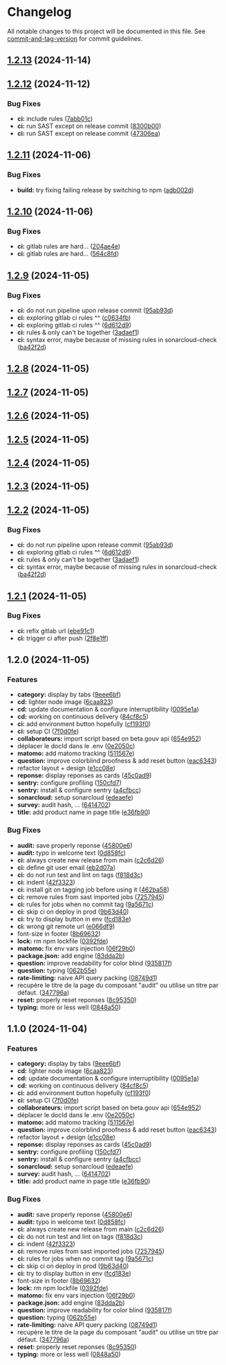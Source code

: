 # Changelog

All notable changes to this project will be documented in this file. See [commit-and-tag-version](https://github.com/absolute-version/commit-and-tag-version) for commit guidelines.

## [1.2.13](https://gitlab.com/incubateur-territoires/incubateur/survey-builder/compare/v1.2.12...v1.2.13) (2024-11-14)

## [1.2.12](https://gitlab.com/incubateur-territoires/incubateur/survey-builder/compare/v1.2.11...v1.2.12) (2024-11-12)


### Bug Fixes

* **ci:** include rules ([7abb01c](https://gitlab.com/incubateur-territoires/incubateur/survey-builder/commit/7abb01c0cd509d8e8cc7b05a1d933c5c4ebca238))
* **ci:** run SAST except on release commit ([8300b00](https://gitlab.com/incubateur-territoires/incubateur/survey-builder/commit/8300b00f23ca2e9db6bcd66eadf654a5f7aaf605))
* **ci:** run SAST except on release commit ([47306ea](https://gitlab.com/incubateur-territoires/incubateur/survey-builder/commit/47306ea34ead2799adb9f0b5d43330fe169d147b))

## [1.2.11](https://gitlab.com/incubateur-territoires/incubateur/survey-builder/compare/v1.2.10...v1.2.11) (2024-11-06)


### Bug Fixes

* **build:** try fixing failing release by switching to npm ([adb002d](https://gitlab.com/incubateur-territoires/incubateur/survey-builder/commit/adb002db6b4227f18918e106620759c229813de7))

## [1.2.10](https://gitlab.com/incubateur-territoires/incubateur/survey-builder/compare/v1.2.9...v1.2.10) (2024-11-06)


### Bug Fixes

* **ci:** gitlab rules are hard... ([204ae4e](https://gitlab.com/incubateur-territoires/incubateur/survey-builder/commit/204ae4e5c98a9d32f2ee7fa98821fc86d0e1d17d))
* **ci:** gitlab rules are hard... ([564c8fd](https://gitlab.com/incubateur-territoires/incubateur/survey-builder/commit/564c8fd5163b8dfccde246e8e24e2120083afa75))

## [1.2.9](https://gitlab.com/incubateur-territoires/incubateur/survey-builder/compare/v1.2.1...v1.2.9) (2024-11-05)


### Bug Fixes

* **ci:** do not run pipeline upon release commit ([95ab93d](https://gitlab.com/incubateur-territoires/incubateur/survey-builder/commit/95ab93d1b4c1f4739aa78d6f6f90a8cd742c61a2))
* **ci:** exploring gitlab ci rules ^^ ([c0634fb](https://gitlab.com/incubateur-territoires/incubateur/survey-builder/commit/c0634fb987c0349798edb9c80e18dde7d24e57a1))
* **ci:** exploring gitlab ci rules ^^ ([6d612d9](https://gitlab.com/incubateur-territoires/incubateur/survey-builder/commit/6d612d9ae5c300b99c5b20b4ac200f27169dfe7e))
* **ci:** rules & only can't be together ([3adaef1](https://gitlab.com/incubateur-territoires/incubateur/survey-builder/commit/3adaef11cdee85b8df29288b8cd106be9b9c1125))
* **ci:** syntax error, maybe because of missing rules in sonarcloud-check ([ba42f2d](https://gitlab.com/incubateur-territoires/incubateur/survey-builder/commit/ba42f2d206c7912eb425ec6f041c38a2a9c5b251))

## [1.2.8](https://gitlab.com/incubateur-territoires/incubateur/survey-builder/compare/v1.2.7...v1.2.8) (2024-11-05)

## [1.2.7](https://gitlab.com/incubateur-territoires/incubateur/survey-builder/compare/v1.2.6...v1.2.7) (2024-11-05)

## [1.2.6](https://gitlab.com/incubateur-territoires/incubateur/survey-builder/compare/v1.2.5...v1.2.6) (2024-11-05)

## [1.2.5](https://gitlab.com/incubateur-territoires/incubateur/survey-builder/compare/v1.2.4...v1.2.5) (2024-11-05)

## [1.2.4](https://gitlab.com/incubateur-territoires/incubateur/survey-builder/compare/v1.2.3...v1.2.4) (2024-11-05)

## [1.2.3](https://gitlab.com/incubateur-territoires/incubateur/survey-builder/compare/v1.2.2...v1.2.3) (2024-11-05)

## [1.2.2](https://gitlab.com/incubateur-territoires/incubateur/survey-builder/compare/v1.2.1...v1.2.2) (2024-11-05)


### Bug Fixes

* **ci:** do not run pipeline upon release commit ([95ab93d](https://gitlab.com/incubateur-territoires/incubateur/survey-builder/commit/95ab93d1b4c1f4739aa78d6f6f90a8cd742c61a2))
* **ci:** exploring gitlab ci rules ^^ ([6d612d9](https://gitlab.com/incubateur-territoires/incubateur/survey-builder/commit/6d612d9ae5c300b99c5b20b4ac200f27169dfe7e))
* **ci:** rules & only can't be together ([3adaef1](https://gitlab.com/incubateur-territoires/incubateur/survey-builder/commit/3adaef11cdee85b8df29288b8cd106be9b9c1125))
* **ci:** syntax error, maybe because of missing rules in sonarcloud-check ([ba42f2d](https://gitlab.com/incubateur-territoires/incubateur/survey-builder/commit/ba42f2d206c7912eb425ec6f041c38a2a9c5b251))

## [1.2.1](https://gitlab.com/incubateur-territoires/incubateur/survey-builder/compare/v1.2.0...v1.2.1) (2024-11-05)


### Bug Fixes

* **ci:** refix gitlab url ([ebe91c1](https://gitlab.com/incubateur-territoires/incubateur/survey-builder/commit/ebe91c1e6a178bbda2f6a76ad4273db3f6dacdd6))
* **ci:** trigger ci after push ([2f8e1ff](https://gitlab.com/incubateur-territoires/incubateur/survey-builder/commit/2f8e1fffa248185ee225fc1e80c82178804ad937))

## 1.2.0 (2024-11-05)


### Features

* **category:** display by tabs ([9eee6bf](https://gitlab.com/incubateur-territoires/incubateur/survey-builder/commit/9eee6bf91b2e7d4be001162eb17e297e85542fb7))
* **cd:** lighter node image ([6caa823](https://gitlab.com/incubateur-territoires/incubateur/survey-builder/commit/6caa823ea414a22e796e1008eb251eb36c48dde7))
* **cd:** update documentation & configure interruptibility ([0095e1a](https://gitlab.com/incubateur-territoires/incubateur/survey-builder/commit/0095e1a70e075af20223d42801aa5634a93709bd))
* **cd:** working on continuous delivery ([84cf8c5](https://gitlab.com/incubateur-territoires/incubateur/survey-builder/commit/84cf8c56b2609d09021f753aac0f0556e0bfb74f))
* **ci:** add environment button hopefully ([cf193f0](https://gitlab.com/incubateur-territoires/incubateur/survey-builder/commit/cf193f0ff26e4bd0bf6920b81a8def309e980418))
* **ci:** setup CI ([7f0d0fe](https://gitlab.com/incubateur-territoires/incubateur/survey-builder/commit/7f0d0fed3510868d0260e678e47709d5ff693f04))
* **collaborateurs:** import script based on beta.gouv api ([654e952](https://gitlab.com/incubateur-territoires/incubateur/survey-builder/commit/654e952fb9bac81098f205dd5bd736d1b6cb2ec9))
* déplacer le docId dans le .env ([0e2050c](https://gitlab.com/incubateur-territoires/incubateur/survey-builder/commit/0e2050c6c24e0889789b1f15463f56147d932c18))
* **matomo:** add matomo tracking ([511567e](https://gitlab.com/incubateur-territoires/incubateur/survey-builder/commit/511567ec60ca22ca27b084ebf89ac91e0a4f40b9))
* **question:** improve colorblind proofness & add reset button ([eac6343](https://gitlab.com/incubateur-territoires/incubateur/survey-builder/commit/eac6343e53749cf3d93bbfd2e6eea9702e5e9b8b))
* refactor layout + design ([e1cc08e](https://gitlab.com/incubateur-territoires/incubateur/survey-builder/commit/e1cc08eff10f39bc8624b9fc69be20dca90123a7))
* **reponse:** display reponses as cards ([45c0ad9](https://gitlab.com/incubateur-territoires/incubateur/survey-builder/commit/45c0ad90d0fcfb24b6b903e297cb22f0097507b0))
* **sentry:** configure profiling ([150cfd7](https://gitlab.com/incubateur-territoires/incubateur/survey-builder/commit/150cfd7ae7b593a952eb6769857ae9f8c114eac9))
* **sentry:** install & configure sentry ([a4cfbcc](https://gitlab.com/incubateur-territoires/incubateur/survey-builder/commit/a4cfbcc4b0fcab62669e194b1ad9c164b34ba07a))
* **sonarcloud:** setup sonarcloud ([edeaefe](https://gitlab.com/incubateur-territoires/incubateur/survey-builder/commit/edeaefe350b275eaa68fa55e10891990648e3c33))
* **survey:** audit hash, ... ([6414702](https://gitlab.com/incubateur-territoires/incubateur/survey-builder/commit/641470257d4fe2b26cb4e528d7fdfd787bc207d5))
* **title:** add product name in page title ([e36fb90](https://gitlab.com/incubateur-territoires/incubateur/survey-builder/commit/e36fb90b041b742ae8d2aa67dca4b6cbd65598ec))


### Bug Fixes

* **audit:** save properly reponse ([45800e6](https://gitlab.com/incubateur-territoires/incubateur/survey-builder/commit/45800e6ef81885e1e48d56e4c5c1b45b6c3120c7))
* **audit:** typo in welcome text ([0d858fc](https://gitlab.com/incubateur-territoires/incubateur/survey-builder/commit/0d858fc4abce573e352200f1da24b77c92e219c8))
* **ci:** always create new release from main ([c2c6d26](https://gitlab.com/incubateur-territoires/incubateur/survey-builder/commit/c2c6d26a1862f1e9847212669c0546e0cab9557c))
* **ci:** define git user email ([eb2d07a](https://gitlab.com/incubateur-territoires/incubateur/survey-builder/commit/eb2d07a3004ec321c5e5ba747317f8d3f477d9d6))
* **ci:** do not run test and lint on tags ([f818d3c](https://gitlab.com/incubateur-territoires/incubateur/survey-builder/commit/f818d3cdc0a4703c9b8ccf980f11d54eae1c1f90))
* **ci:** indent ([42f3323](https://gitlab.com/incubateur-territoires/incubateur/survey-builder/commit/42f33236c5ddf5a9740b06288ddf867fbfa05fd7))
* **ci:** install git on tagging job before using it ([462ba58](https://gitlab.com/incubateur-territoires/incubateur/survey-builder/commit/462ba58e312e2c2be717cdf0847d42c458da133a))
* **ci:** remove rules from sast imported jobs ([7257945](https://gitlab.com/incubateur-territoires/incubateur/survey-builder/commit/72579453282fe540f919d503415be92b49015f85))
* **ci:** rules for jobs when no commit tag ([9a5671c](https://gitlab.com/incubateur-territoires/incubateur/survey-builder/commit/9a5671c2b736da073d3a1b1a5e033bb50d832db0))
* **ci:** skip ci on deploy in prod ([9b63d40](https://gitlab.com/incubateur-territoires/incubateur/survey-builder/commit/9b63d400847893abed4e2d68865d6a6a15fe3554))
* **ci:** try to display button in env ([fcd183e](https://gitlab.com/incubateur-territoires/incubateur/survey-builder/commit/fcd183e87f85ca1a7d2327a7cca1212bb388451c))
* **ci:** wrong git remote url ([e066df9](https://gitlab.com/incubateur-territoires/incubateur/survey-builder/commit/e066df9833ee18c236e9855d55379ea8682c7135))
* font-size in footer ([8b69632](https://gitlab.com/incubateur-territoires/incubateur/survey-builder/commit/8b69632b6e8d501da32e473d274636d23d85962c))
* **lock:** rm npm lockfile ([0392fde](https://gitlab.com/incubateur-territoires/incubateur/survey-builder/commit/0392fde1c4c6d111221911d6345e53c5ae4b9e65))
* **matomo:** fix env vars injection ([06f29b0](https://gitlab.com/incubateur-territoires/incubateur/survey-builder/commit/06f29b02dcddcf4a5abce45e7f2931820df376b6))
* **package.json:** add engine ([83dda2b](https://gitlab.com/incubateur-territoires/incubateur/survey-builder/commit/83dda2bd75cadeacaf6777aebbeec649024f0a31))
* **question:** improve readability for color blind ([935817f](https://gitlab.com/incubateur-territoires/incubateur/survey-builder/commit/935817fc396f4c38112c34c6dd058c654a5cb608))
* **question:** typing ([062b55e](https://gitlab.com/incubateur-territoires/incubateur/survey-builder/commit/062b55eaa442e8aa828c7aa839f8ae54d189feac))
* **rate-limiting:** naive API query packing ([08749d1](https://gitlab.com/incubateur-territoires/incubateur/survey-builder/commit/08749d1597c3936f78a1488302f01c645b09071b))
* recupère le titre de la page du composant "audit" ou utilise un titre par défaut. ([347796a](https://gitlab.com/incubateur-territoires/incubateur/survey-builder/commit/347796a42905f623db19c204cfb3edf0c46c084c))
* **reset:** properly reset reponses ([8c95350](https://gitlab.com/incubateur-territoires/incubateur/survey-builder/commit/8c953500033e40b90aecebcc47dc07db96253e88))
* **typing:** more or less well ([0848a50](https://gitlab.com/incubateur-territoires/incubateur/survey-builder/commit/0848a506a4bcafc1acc3763d4b63ce9835b166e3))

## 1.1.0 (2024-11-04)


### Features

* **category:** display by tabs ([9eee6bf](https://gitlab.com/incubateur-territoires/incubateur/survey-builder/commit/9eee6bf91b2e7d4be001162eb17e297e85542fb7))
* **cd:** lighter node image ([6caa823](https://gitlab.com/incubateur-territoires/incubateur/survey-builder/commit/6caa823ea414a22e796e1008eb251eb36c48dde7))
* **cd:** update documentation & configure interruptibility ([0095e1a](https://gitlab.com/incubateur-territoires/incubateur/survey-builder/commit/0095e1a70e075af20223d42801aa5634a93709bd))
* **cd:** working on continuous delivery ([84cf8c5](https://gitlab.com/incubateur-territoires/incubateur/survey-builder/commit/84cf8c56b2609d09021f753aac0f0556e0bfb74f))
* **ci:** add environment button hopefully ([cf193f0](https://gitlab.com/incubateur-territoires/incubateur/survey-builder/commit/cf193f0ff26e4bd0bf6920b81a8def309e980418))
* **ci:** setup CI ([7f0d0fe](https://gitlab.com/incubateur-territoires/incubateur/survey-builder/commit/7f0d0fed3510868d0260e678e47709d5ff693f04))
* **collaborateurs:** import script based on beta.gouv api ([654e952](https://gitlab.com/incubateur-territoires/incubateur/survey-builder/commit/654e952fb9bac81098f205dd5bd736d1b6cb2ec9))
* déplacer le docId dans le .env ([0e2050c](https://gitlab.com/incubateur-territoires/incubateur/survey-builder/commit/0e2050c6c24e0889789b1f15463f56147d932c18))
* **matomo:** add matomo tracking ([511567e](https://gitlab.com/incubateur-territoires/incubateur/survey-builder/commit/511567ec60ca22ca27b084ebf89ac91e0a4f40b9))
* **question:** improve colorblind proofness & add reset button ([eac6343](https://gitlab.com/incubateur-territoires/incubateur/survey-builder/commit/eac6343e53749cf3d93bbfd2e6eea9702e5e9b8b))
* refactor layout + design ([e1cc08e](https://gitlab.com/incubateur-territoires/incubateur/survey-builder/commit/e1cc08eff10f39bc8624b9fc69be20dca90123a7))
* **reponse:** display reponses as cards ([45c0ad9](https://gitlab.com/incubateur-territoires/incubateur/survey-builder/commit/45c0ad90d0fcfb24b6b903e297cb22f0097507b0))
* **sentry:** configure profiling ([150cfd7](https://gitlab.com/incubateur-territoires/incubateur/survey-builder/commit/150cfd7ae7b593a952eb6769857ae9f8c114eac9))
* **sentry:** install & configure sentry ([a4cfbcc](https://gitlab.com/incubateur-territoires/incubateur/survey-builder/commit/a4cfbcc4b0fcab62669e194b1ad9c164b34ba07a))
* **sonarcloud:** setup sonarcloud ([edeaefe](https://gitlab.com/incubateur-territoires/incubateur/survey-builder/commit/edeaefe350b275eaa68fa55e10891990648e3c33))
* **survey:** audit hash, ... ([6414702](https://gitlab.com/incubateur-territoires/incubateur/survey-builder/commit/641470257d4fe2b26cb4e528d7fdfd787bc207d5))
* **title:** add product name in page title ([e36fb90](https://gitlab.com/incubateur-territoires/incubateur/survey-builder/commit/e36fb90b041b742ae8d2aa67dca4b6cbd65598ec))


### Bug Fixes

* **audit:** save properly reponse ([45800e6](https://gitlab.com/incubateur-territoires/incubateur/survey-builder/commit/45800e6ef81885e1e48d56e4c5c1b45b6c3120c7))
* **audit:** typo in welcome text ([0d858fc](https://gitlab.com/incubateur-territoires/incubateur/survey-builder/commit/0d858fc4abce573e352200f1da24b77c92e219c8))
* **ci:** always create new release from main ([c2c6d26](https://gitlab.com/incubateur-territoires/incubateur/survey-builder/commit/c2c6d26a1862f1e9847212669c0546e0cab9557c))
* **ci:** do not run test and lint on tags ([f818d3c](https://gitlab.com/incubateur-territoires/incubateur/survey-builder/commit/f818d3cdc0a4703c9b8ccf980f11d54eae1c1f90))
* **ci:** indent ([42f3323](https://gitlab.com/incubateur-territoires/incubateur/survey-builder/commit/42f33236c5ddf5a9740b06288ddf867fbfa05fd7))
* **ci:** remove rules from sast imported jobs ([7257945](https://gitlab.com/incubateur-territoires/incubateur/survey-builder/commit/72579453282fe540f919d503415be92b49015f85))
* **ci:** rules for jobs when no commit tag ([9a5671c](https://gitlab.com/incubateur-territoires/incubateur/survey-builder/commit/9a5671c2b736da073d3a1b1a5e033bb50d832db0))
* **ci:** skip ci on deploy in prod ([9b63d40](https://gitlab.com/incubateur-territoires/incubateur/survey-builder/commit/9b63d400847893abed4e2d68865d6a6a15fe3554))
* **ci:** try to display button in env ([fcd183e](https://gitlab.com/incubateur-territoires/incubateur/survey-builder/commit/fcd183e87f85ca1a7d2327a7cca1212bb388451c))
* font-size in footer ([8b69632](https://gitlab.com/incubateur-territoires/incubateur/survey-builder/commit/8b69632b6e8d501da32e473d274636d23d85962c))
* **lock:** rm npm lockfile ([0392fde](https://gitlab.com/incubateur-territoires/incubateur/survey-builder/commit/0392fde1c4c6d111221911d6345e53c5ae4b9e65))
* **matomo:** fix env vars injection ([06f29b0](https://gitlab.com/incubateur-territoires/incubateur/survey-builder/commit/06f29b02dcddcf4a5abce45e7f2931820df376b6))
* **package.json:** add engine ([83dda2b](https://gitlab.com/incubateur-territoires/incubateur/survey-builder/commit/83dda2bd75cadeacaf6777aebbeec649024f0a31))
* **question:** improve readability for color blind ([935817f](https://gitlab.com/incubateur-territoires/incubateur/survey-builder/commit/935817fc396f4c38112c34c6dd058c654a5cb608))
* **question:** typing ([062b55e](https://gitlab.com/incubateur-territoires/incubateur/survey-builder/commit/062b55eaa442e8aa828c7aa839f8ae54d189feac))
* **rate-limiting:** naive API query packing ([08749d1](https://gitlab.com/incubateur-territoires/incubateur/survey-builder/commit/08749d1597c3936f78a1488302f01c645b09071b))
* recupère le titre de la page du composant "audit" ou utilise un titre par défaut. ([347796a](https://gitlab.com/incubateur-territoires/incubateur/survey-builder/commit/347796a42905f623db19c204cfb3edf0c46c084c))
* **reset:** properly reset reponses ([8c95350](https://gitlab.com/incubateur-territoires/incubateur/survey-builder/commit/8c953500033e40b90aecebcc47dc07db96253e88))
* **typing:** more or less well ([0848a50](https://gitlab.com/incubateur-territoires/incubateur/survey-builder/commit/0848a506a4bcafc1acc3763d4b63ce9835b166e3))
